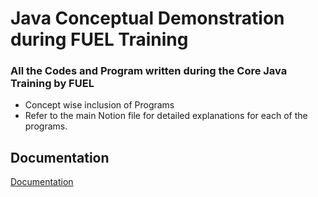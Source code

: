 
# Java Conceptual Demonstration during FUEL Training 
### All the Codes and Program written during the Core Java Training by FUEL 


* Concept wise inclusion of Programs
* Refer to the main Notion file for detailed explanations for each of the programs.


## Documentation

[Documentation](https://www.notion.so/Internship-019649e84e1b4bee863057e2f944b78e)

